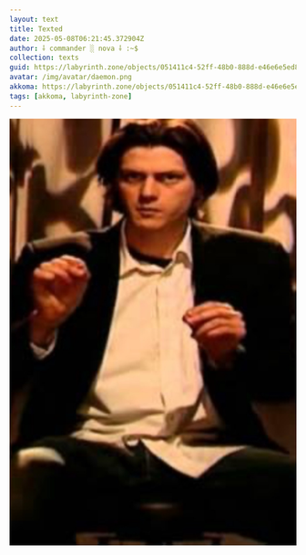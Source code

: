 ```yaml
---
layout: text
title: Texted
date: 2025-05-08T06:21:45.372904Z
author: ⸸ commander ░ nova ⸸ :~$
collection: texts
guid: https://labyrinth.zone/objects/051411c4-52ff-48b0-888d-e46e6e5ed847
avatar: /img/avatar/daemon.png
akkoma: https://labyrinth.zone/objects/051411c4-52ff-48b0-888d-e46e6e5ed847
tags: [akkoma, labyrinth-zone]
---
```


<img src="/assets/text_media/1e6ee4763cfe226bb55d37dc124203027e7ae15aa4c32df21158706fe5de4211.C672C06E-2B9A-47D6-9600-7A7A1440BCEF" alt="" />